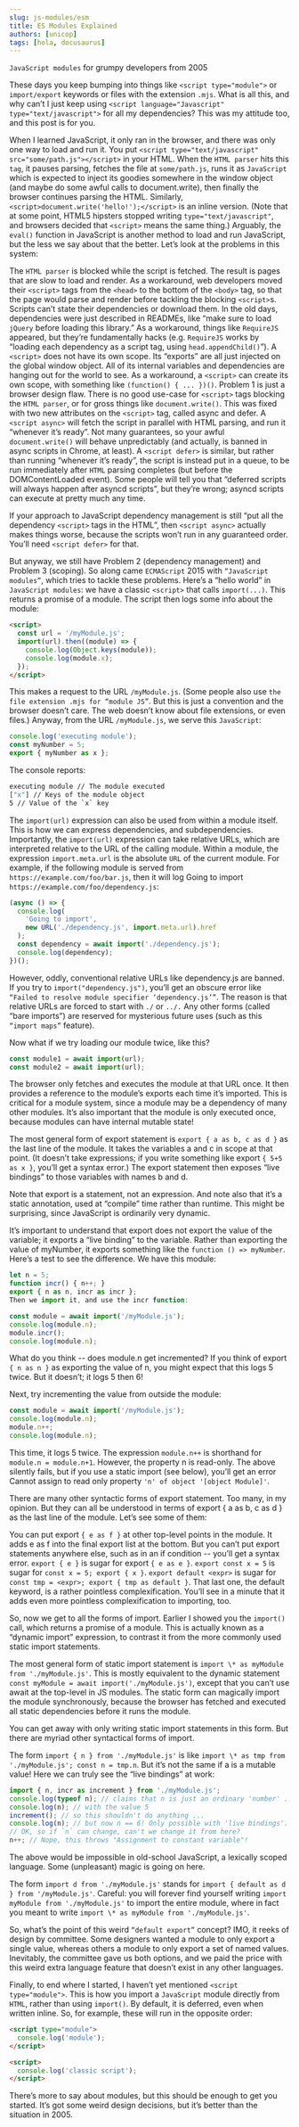 ```yaml
---
slug: js-modules/esm
title: ES Modules Explained
authors: [unicop]
tags: [hola, docusaurus]
---
```


`JavaScript modules` for grumpy developers from 2005

These days you keep bumping into things like `<script type="module">` or `import/export` keywords or files with the extension `.mjs`. What is all this, and why can’t I just keep using `<script language="Javascript" type="text/javascript">` for all my dependencies? This was my attitude too, and this post is for you.

When I learned JavaScript, it only ran in the browser, and there was only one way to load and run it. You put `<script type="text/javascript" src="some/path.js"></script>` in your HTML. When the `HTML parser` hits this `tag`, it pauses parsing, fetches the file at `some/path.js`, runs it as `JavaScript` which is expected to inject its goodies somewhere in the window object (and maybe do some awful calls to document.write), then finally the browser continues parsing the HTML. Similarly, `<script>document.write('hello!');</script>` is an inline version. (Note that at some point, HTML5 hipsters stopped writing `type="text/javascript"`, and browsers decided that `<script>` means the same thing.) Arguably, the `eval()` function in JavaScript is another method to load and run JavaScript, but the less we say about that the better. Let’s look at the problems in this system:

The `HTML parser` is blocked while the script is fetched. The result is pages that are slow to load and render. As a workaround, web developers moved their `<script>` tags from the `<head>` to the bottom of the `<body>` tag, so that the page would parse and render before tackling the blocking `<script>`s.
Scripts can’t state their dependencies or download them. In the old days, dependencies were just described in READMEs, like “make sure to load `jQuery` before loading this library.” As a workaround, things like `RequireJS` appeared, but they’re fundamentally hacks (e.g. `RequireJS` works by “loading each dependency as a script tag, using `head.appendChild()`”).
A `<script>` does not have its own scope. Its “exports” are all just injected on the global window object. All of its internal variables and dependencies are hanging out for the world to see. As a workaround, a `<script>` can create its own scope, with something like `(function() { ... })()`.
Problem 1 is just a browser design flaw. There is no good use-case for `<script>` tags blocking the `HTML parser`, or for gross things like `document.write()`. This was fixed with two new attributes on the `<script>` tag, called async and defer. A `<script async>` will fetch the script in parallel with HTML parsing, and run it “whenever it’s ready”. Not many guarantees, so your awful `document.write()` will behave unpredictably (and actually, is banned in async scripts in Chrome, at least). A `<script defer>` is similar, but rather than running “whenever it’s ready”, the script is instead put in a queue, to be run immediately after `HTML` parsing completes (but before the DOMContentLoaded event). Some people will tell you that “deferred scripts will always happen after asyncd scripts”, but they’re wrong; asyncd scripts can execute at pretty much any time.

If your approach to JavaScript dependency management is still “put all the dependency `<script>` tags in the HTML”, then `<script async>` actually makes things worse, because the scripts won’t run in any guaranteed order. You’ll need `<script defer>` for that.

But anyway, we still have Problem 2 (dependency management) and Problem 3 (scoping). So along came `ECMAScript` 2015 with `“JavaScript modules”`, which tries to tackle these problems. Here’s a “hello world” in `JavaScript modules`: we have a classic `<script>` that calls `import(...)`. This returns a promise of a module. The script then logs some info about the module:

```html
<script>
  const url = '/myModule.js';
  import(url).then((module) => {
    console.log(Object.keys(module));
    console.log(module.x);
  });
</script>
```

This makes a request to the URL `/myModule.js`. (Some people also use `the file extension .mjs for “module JS”`. But this is just a convention and the browser doesn’t care. The web doesn’t know about file extensions, or even files.) Anyway, from the URL `/myModule.js`, we serve this `JavaScript`:

```js
console.log('executing module');
const myNumber = 5;
export { myNumber as x };
```

The console reports:

```bash
executing module // The module executed
["x"] // Keys of the module object
5 // Value of the `x` key
```

The `import(url)` expression can also be used from within a module itself. This is how we can express dependencies, and subdependencies. Importantly, the `import(url)` expression can take relative URLs, which are interpreted relative to the URL of the calling module. Within a module, the expression `import.meta.url` is the absolute `URL` of the current module. For example, if the following module is served from `https://example.com/foo/bar.js`, then it will log Going to import `https://example.com/foo/dependency.js`:

```js
(async () => {
  console.log(
    'Going to import',
    new URL('./dependency.js', import.meta.url).href
  );
  const dependency = await import('./dependency.js');
  console.log(dependency);
})();
```

However, oddly, conventional relative URLs like dependency.js are banned. If you try to `import("dependency.js")`, you’ll get an obscure error like `“Failed to resolve module specifier ‘dependency.js’”`. The reason is that relative URLs are forced to start with `./` or `../.` Any other forms (called “bare imports”) are reserved for mysterious future uses (such as this `“import maps”` feature).

Now what if we try loading our module twice, like this?

```js
const module1 = await import(url);
const module2 = await import(url);
```

The browser only fetches and executes the module at that URL once. It then provides a reference to the module’s exports each time it’s imported. This is critical for a module system, since a module may be a dependency of many other modules. It’s also important that the module is only executed once, because modules can have internal mutable state!

The most general form of export statement is `export { a as b, c as d }` as the last line of the module. It takes the variables a and c in scope at that point. (It doesn’t take expressions; if you write something like export `{ 5+5 as x }`, you’ll get a syntax error.) The export statement then exposes “live bindings” to those variables with names b and d.

Note that export is a statement, not an expression. And note also that it’s a static annotation, used at “compile” time rather than runtime. This might be surprising, since JavaScript is ordinarily very dynamic.

It’s important to understand that export does not export the value of the variable; it exports a “live binding” to the variable. Rather than exporting the value of myNumber, it exports something like the `function () => myNumber`. Here’s a test to see the difference. We have this module:

```js
let n = 5;
function incr() { n++; }
export { n as n, incr as incr };
Then we import it, and use the incr function:

const module = await import('/myModule.js');
console.log(module.n);
module.incr();
console.log(module.n);
```

What do you think -- does module.n get incremented? If you think of export `{ n as n }` as exporting the value of n, you might expect that this logs 5 twice. But it doesn’t; it logs 5 then 6!

Next, try incrementing the value from outside the module:

```js
const module = await import('/myModule.js');
console.log(module.n);
module.n++;
console.log(module.n);
```

This time, it logs 5 twice. The expression `module.n++` is shorthand for `module.n = module.n+1`. However, the property n is read-only. The above silently fails, but if you use a static import (see below), you’ll get an error Cannot assign to read only property `'n' of object '[object Module]'`.

There are many other syntactic forms of export statement. Too many, in my opinion. But they can all be understood in terms of export { a as b, c as d } as the last line of the module. Let’s see some of them:

You can put export `{ e as f }` at other top-level points in the module. It adds e as f into the final export list at the bottom. But you can’t put export statements anywhere else, such as in an if condition -- you’ll get a syntax error.
`export { e }` is sugar for export `{ e as e }`.
`export const x = 5` is sugar for `const x = 5; export { x }`.
`export default <expr>` is sugar for `const tmp = <expr>; export { tmp as default }`.
That last one, the default keyword, is a rather pointless complexification. You’ll see in a minute that it adds even more pointless complexification to importing, too.

So, now we get to all the forms of import. Earlier I showed you the `import()` call, which returns a promise of a module. This is actually known as a “dynamic import” expression, to contrast it from the more commonly used static import statements.

The most general form of static import statement is `import \* as myModule from './myModule.js'`. This is mostly equivalent to the dynamic statement `const myModule = await import('./myModule.js')`, except that you can’t use await at the top-level in JS modules. The static form can magically import the module synchronously, because the browser has fetched and executed all static dependencies before it runs the module.

You can get away with only writing static import statements in this form. But there are myriad other syntactical forms of import.

The form `import { n } from './myModule.js'` is like `import \* as tmp from './myModule.js'; const n = tmp.n`. But it’s not the same if a is a mutable value! Here we can truly see the “live bindings” at work:

```js
import { n, incr as increment } from './myModule.js';
console.log(typeof n); // claims that n is just an ordinary 'number' ...
console.log(n); // with the value 5
increment(); // so this shouldn't do anything ...
console.log(n); // but now n == 6! Only possible with 'live bindings'.
// OK, so if `n` can change, can't we change it from here?
n++; // Nope, this throws "Assignment to constant variable"!
```

The above would be impossible in old-school JavaScript, a lexically scoped language. Some (unpleasant) magic is going on here.

The form `import d from './myModule.js'` stands for `import { default as d } from '/myModule.js'`. Careful: you will forever find yourself writing `import myModule from './myModule.js'` to import the entire module, where in fact you meant to write `import \* as myModule from './myModule.js'`.

So, what’s the point of this weird `“default export”` concept? IMO, it reeks of design by committee. Some designers wanted a module to only export a single value, whereas others a module to only export a set of named values. Inevitably, the committee gave us both options, and we paid the price with this weird extra language feature that doesn’t exist in any other languages.

Finally, to end where I started, I haven’t yet mentioned `<script type="module">`. This is how you import a `JavaScript` module directly from `HTML`, rather than using `import()`. By default, it is deferred, even when written inline. So, for example, these will run in the opposite order:

```html
<script type="module">
  console.log('module');
</script>

<script>
  console.log('classic script');
</script>
```

There’s more to say about modules, but this should be enough to get you started. It’s got some weird design decisions, but it’s better than the situation in 2005.
